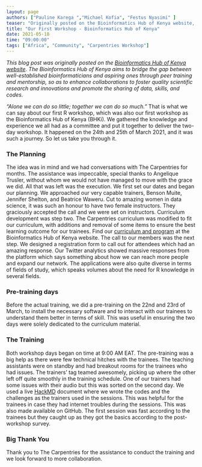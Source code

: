 ```yaml
---
layout: page
authors: ["Pauline Karega ","Michael Kofia", "Festus Nyasimi" ]
teaser: "Originally posted on the Bioinformatics Hub of Kenya website, this blog post highlights learnings from the BHKi's first R workshop on 24 and 25 March 2021"
title: "Our First Workshop - Bioinformatics Hub of Kenya"
date: 2021-05-18
time: "09:00:00"
tags: ["Africa", "Community", "Carpentries Workshop"]
---
```


*This blog post was originally posted on the [Bioinformatics Hub of Kenya website](https://bhki.org/). The Bioinformatics Hub of Kenya aims to bridge the gap between well-established bioinformaticians and aspiring ones through peer training and mentorship, so as to enhance collaborations to foster quality scientific research and innovations and promote the sharing of data, skills, and codes.*

*“Alone we can do so little; together we can do so much.”* That is what we can say about our first R workshop, which was also our first workshop as the Bioinformatics Hub of Kenya (BHKi). We gathered the knowledge and experience we all had as a committee and put it together to deliver the two-day workshop. 
It happened on the 24th and 25th of March 2021, and it was such a journey. So let us take you through it.

### The Planning ###

The idea was in mind and we had conversations with The Carpentries for months. The assistance was impeccable, special thanks to Angelique Trusler, without whom we would not have managed 
to move with the grace we did. All that was left was the execution. We first set our dates and began our planning. We approached our very capable trainers, Benson Muite, 
Jennifer Shelton, and Beatrice Waweru. Cut to amazing women in data science, it was such an honour to have two female instructors. They graciously accepted the 
call and we were set on instructors. Curriculum development was step two. The Carpentries curriculum was modified to fit our curriculum, with additions and 
removal of some items to ensure the best learning outcome for our trainees. Find our [curriculum and program](https://bioinformatics-hub-ke.github.io/2021-03-24-BHKi-Online/) at the Bioinformatics Hub of Kenya website. 
The call to our members was the next step. We designed a registration form to call out for attendees which had an amazing response. Our Twitter analytics showed massive 
responses from the platform which says something about how we can reach more people and expand our network. The applications were also quite diverse in terms of fields of study, which speaks volumes about the need for R knowledge 
in several fields. 

### Pre-training days ###

Before the actual training, we did a pre-training on the 22nd and 23rd of March, to install the necessary software and to interact with our trainees to understand them better 
in terms of skill. This was useful in ensuring the two days were solely dedicated to the curriculum material. 

### The Training ###

Both workshop days began on time at 9:00 AM EAT. The pre-training was a big help as there were few technical hitches with the trainees. The teaching assistants were on standby 
and had breakout rooms for the trainees who had issues. The trainers’ tag teamed awesomely, picking up where the other left off quite smoothly in the training schedule. One of 
our trainers had some issues with their audio but this was sorted on the second day. We used a live [HackMD](https://hackmd.io/2QkQfQZbQnG9djQm6Z-X4g?view) document where we wrote the codes and the challenges as the trainers
used in the sessions. This was helpful for the trainees in case they had internet troubles during the sessions. This was also made available on GitHub. The first session was 
fast according to the trainees but they caught up as they got the basics according to the post-workshop survey.

### Big Thank You ###

Thank you to The Carpentries for the assistance to conduct the training and we look forward to more collaboration.
